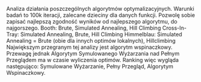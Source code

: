 Analiza działania poszczególnych algorytmów optymalizacyjnych. Warunki badań to 100k iteracji, zalecane dzieciny dla danych funkcji. 
Pozwolę sobie zapisać najlepszą zgodność wyników od najlepszego algorytmu, do najgorszego. 
Booth: Brute, Simulated Annealing, Hill Climbing
Cross-In-Tray: Simulated Annealing, Brute, Hill Climbing
Himmelblau: Simulated Annealing = Brute (obie dla innych optimów lokalnych), Hillclimbing
Największym przegranym tej analizy jest algorytm wspinaczkowy.
Przewagę jednak Algorytym Symulowanego Wyżarzania nad Pełnym Przeglądem ma w czasie wyliczenia optimów.
Ranking więc wygląda następująco: Symulowane Wyżarzanie, Pełny Przegląd, Algorytym Wspinaczkowy.